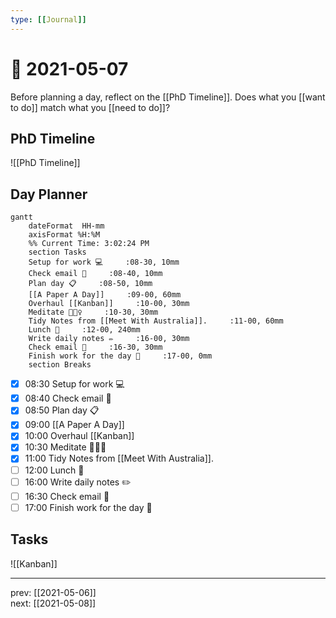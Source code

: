 ```yaml
---
type: [[Journal]]
---
```


# 📆 2021-05-07

Before planning a day, reflect on the [[PhD Timeline]]. Does what you [[want to do]] match what you [[need to do]]?

## PhD Timeline

![[PhD Timeline]]

## Day Planner
```mermaid
gantt
    dateFormat  HH-mm
    axisFormat %H:%M
    %% Current Time: 3:02:24 PM
    section Tasks
    Setup for work 💻     :08-30, 10mm
    Check email 📧     :08-40, 10mm
    Plan day 📋     :08-50, 10mm
    [[A Paper A Day]]     :09-00, 60mm
    Overhaul [[Kanban]]     :10-00, 30mm
    Meditate 🧘🏻‍♀️     :10-30, 30mm
    Tidy Notes from [[Meet With Australia]].     :11-00, 60mm
    Lunch 🍙     :12-00, 240mm
    Write daily notes ✏️     :16-00, 30mm
    Check email 📧     :16-30, 30mm
    Finish work for the day 🎉     :17-00, 0mm
    section Breaks

```

- [x] 08:30 Setup for work 💻
- [x] 08:40 Check email 📧
- [x] 08:50 Plan day 📋
- [x] 09:00 [[A Paper A Day]]
- [x] 10:00 Overhaul [[Kanban]]
- [x] 10:30 Meditate 🧘🏻‍♀️
- [x] 11:00 Tidy Notes from [[Meet With Australia]].
- [ ] 12:00 Lunch 🍙
- [ ] 16:00 Write daily notes ✏️
- [ ] 16:30 Check email 📧
- [ ] 17:00 Finish work for the day 🎉

## Tasks

![[Kanban]]

---

prev: [[2021-05-06]]  
next: [[2021-05-08]]  